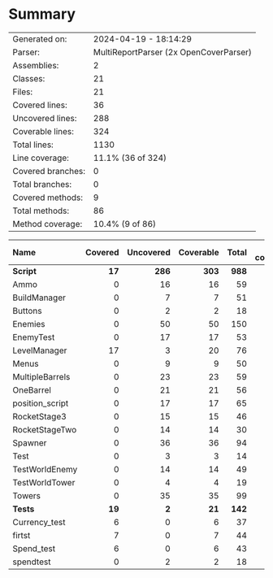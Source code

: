 ﻿# Summary
|||
|:---|:---|
| Generated on: | 2024-04-19 - 18:14:29 |
| Parser: | MultiReportParser (2x OpenCoverParser) |
| Assemblies: | 2 |
| Classes: | 21 |
| Files: | 21 |
| Covered lines: | 36 |
| Uncovered lines: | 288 |
| Coverable lines: | 324 |
| Total lines: | 1130 |
| Line coverage: | 11.1% (36 of 324) |
| Covered branches: | 0 |
| Total branches: | 0 |
| Covered methods: | 9 |
| Total methods: | 86 |
| Method coverage: | 10.4% (9 of 86) |

|**Name**|**Covered**|**Uncovered**|**Coverable**|**Total**|**Line coverage**|**Covered**|**Total**|**Branch coverage**|**Covered**|**Total**|**Method coverage**|
|:---|---:|---:|---:|---:|---:|---:|---:|---:|---:|---:|---:|
|**Script**|**17**|**286**|**303**|**988**|**5.6%**|**0**|**0**|****|**6**|**81**|**7.4%**|
|Ammo|0|16|16|59|0%|0|0||0|2|0%|
|BuildManager|0|7|7|51|0%|0|0||0|5|0%|
|Buttons|0|2|2|18|0%|0|0||0|2|0%|
|Enemies|0|50|50|150|0%|0|0||0|7|0%|
|EnemyTest|0|17|17|53|0%|0|0||0|5|0%|
|LevelManager|17|3|20|76|85%|0|0||6|6|100%|
|Menus|0|9|9|50|0%|0|0||0|6|0%|
|MultipleBarrels|0|23|23|59|0%|0|0||0|4|0%|
|OneBarrel|0|21|21|56|0%|0|0||0|5|0%|
|position_script|0|17|17|65|0%|0|0||0|5|0%|
|RocketStage3|0|15|15|46|0%|0|0||0|1|0%|
|RocketStageTwo|0|14|14|30|0%|0|0||0|1|0%|
|Spawner|0|36|36|94|0%|0|0||0|10|0%|
|Test|0|3|3|14|0%|0|0||0|1|0%|
|TestWorldEnemy|0|14|14|49|0%|0|0||0|5|0%|
|TestWorldTower|0|4|4|19|0%|0|0||0|1|0%|
|Towers|0|35|35|99|0%|0|0||0|15|0%|
|**Tests**|**19**|**2**|**21**|**142**|**90.4%**|**0**|**0**|****|**3**|**5**|**60%**|
|Currency_test|6|0|6|37|100%|0|0||1|1|100%|
|firtst|7|0|7|44|100%|0|0||1|1|100%|
|Spend_test|6|0|6|43|100%|0|0||1|1|100%|
|spendtest|0|2|2|18|0%|0|0||0|2|0%|
